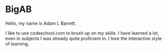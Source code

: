 # BigAB

Hello, my name is Adam L Barrett.

I like to use codeschool.com to brush up on my skills. I have learned a lot, even in subjects I was already quite proficient in. I love the interactive style of learning.
